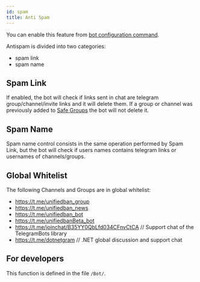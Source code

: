 ```yaml
---
id: spam
title: Anti Spam
---
```

You can enable this feature from [bot configuration command](config).

Antispam is divided into two categories:
- spam link
- spam name

## Spam Link

If enabled, the bot will check if links sent in chat are telegram group/channel/invite links and it will delete them.
If a group or channel was previously added to [Safe Groups](safegroups) the bot will not delete it.

## Spam Name

Spam name control consists in the same operation performed by Spam Link, but the bot will check if users names contains telegram links or usernames of channels/groups.


## Global Whitelist
The following Channels and Groups are in global whitelist:
- https://t.me/unifiedban_group
- https://t.me/unifiedban_news
- https://t.me/unifiedban_bot
- https://t.me/unifiedbanBeta_bot
- https://t.me/joinchat/B35YY0QbLfd034CFnvCtCA // Support chat of the TelegramBots library
- https://t.me/dotnetgram // .NET global discussion and support chat

## For developers

This function is defined in the file `/Bot/`.